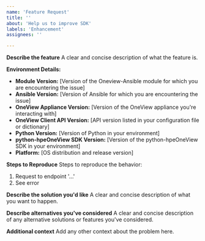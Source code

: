 ```yaml
---
name: 'Feature Request'
title: ''
about: 'Help us to improve SDK'
labels: 'Enhancement'
assignees: ''

---
```


**Describe the feature**
A clear and concise description of what the feature is.

**Environment Details:**
 - **Module Version:** [Version of the Oneview-Ansible module for which you are encountering the issue]
 - **Ansible Version:** [Version of Ansible for which you are encountering the issue]
 - **OneView Appliance Version:** [Version of the OneView appliance you're interacting with]
 - **OneView Client API Version:** [API version listed in your configuration file or dictionary]
 - **Python Version:** [Version of Python in your environment]
 - **python-hpeOneView SDK Version:** [Version of the python-hpeOneView SDK in your environment]
 - **Platform:** [OS distribution and release version]

**Steps to Reproduce**
Steps to reproduce the behavior:
1. Request to endpoint '...'
2. See error

**Describe the solution you'd like**
A clear and concise description of what you want to happen.

**Describe alternatives you've considered**
A clear and concise description of any alternative solutions or features you've considered.

**Additional context**
Add any other context about the problem here.